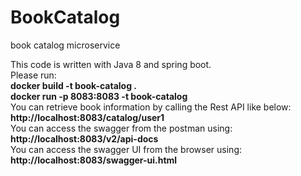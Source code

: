 # BookCatalog
book catalog microservice

This code is written with Java 8 and spring boot. <br>
Please run: <br/>
<b>docker build -t book-catalog .</b> <br/>
<b>docker run -p 8083:8083 -t book-catalog</b> <br/>
You can retrieve book information by calling the Rest API like below:<br>
<b>http://localhost:8083/catalog/user1</b> <br>
You can access the swagger from the postman using:<br>
<b>http://localhost:8083/v2/api-docs </b> <br>
You can access the swagger UI from the browser using:<br>
<b>http://localhost:8083/swagger-ui.html </b> <br>
